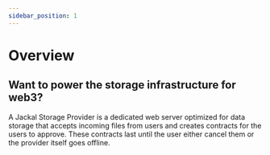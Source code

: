 ```yaml
---
sidebar_position: 1
---
```

# Overview

## Want to power the storage infrastructure for web3? 

A Jackal Storage Provider is a dedicated web server optimized for data storage that accepts incoming files from users and creates contracts for the users to approve. These contracts last until the user either cancel them or the provider itself goes offline.


